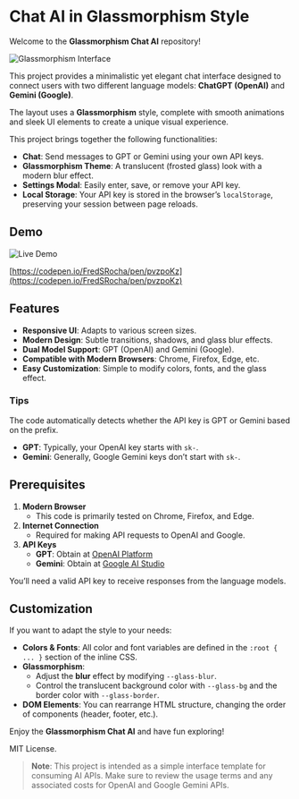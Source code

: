 # Chat AI in Glassmorphism Style

Welcome to the **Glassmorphism Chat AI** repository!

![Glassmorphism Interface](https://s7.gifyu.com/images/SXQP8.png)

This project provides a minimalistic yet elegant chat interface designed to connect users with two different language models: **ChatGPT (OpenAI)** and **Gemini (Google)**.

The layout uses a **Glassmorphism** style, complete with smooth animations and sleek UI elements to create a unique visual experience.

This project brings together the following functionalities:

- **Chat**: Send messages to GPT or Gemini using your own API keys.  
- **Glassmorphism Theme**: A translucent (frosted glass) look with a modern blur effect.  
- **Settings Modal**: Easily enter, save, or remove your API key.  
- **Local Storage**: Your API key is stored in the browser’s `localStorage`, preserving your session between page reloads.  

## Demo

![Live Demo](https://s13.gifyu.com/images/SXQ6D.gif)

[https://codepen.io/FredSRocha/pen/pvzpoKz](https://codepen.io/FredSRocha/pen/pvzpoKz)

## Features

- **Responsive UI**: Adapts to various screen sizes.
- **Modern Design**: Subtle transitions, shadows, and glass blur effects.
- **Dual Model Support**: GPT (OpenAI) and Gemini (Google).
- **Compatible with Modern Browsers**: Chrome, Firefox, Edge, etc.
- **Easy Customization**: Simple to modify colors, fonts, and the glass effect.

### Tips

The code automatically detects whether the API key is GPT or Gemini based on the prefix.

- **GPT**: Typically, your OpenAI key starts with `sk-`.  
- **Gemini**: Generally, Google Gemini keys don’t start with `sk-`.  

## Prerequisites

1. **Modern Browser**  
   - This code is primarily tested on Chrome, Firefox, and Edge.  
2. **Internet Connection**  
   - Required for making API requests to OpenAI and Google.  
3. **API Keys**  
   - **GPT**: Obtain at [OpenAI Platform](https://platform.openai.com/account/api-keys)  
   - **Gemini**: Obtain at [Google AI Studio](https://makersuite.google.com/app/apikey)  

You’ll need a valid API key to receive responses from the language models.

## Customization

If you want to adapt the style to your needs:

- **Colors & Fonts**: All color and font variables are defined in the `:root { ... }` section of the inline CSS.
- **Glassmorphism**:
  - Adjust the **blur** effect by modifying `--glass-blur`.
  - Control the translucent background color with `--glass-bg` and the border color with `--glass-border`.
- **DOM Elements**: You can rearrange HTML structure, changing the order of components (header, footer, etc.).

Enjoy the **Glassmorphism Chat AI** and have fun exploring!

MIT License.

> **Note**: This project is intended as a simple interface template for consuming AI APIs. Make sure to review the usage terms and any associated costs for OpenAI and Google Gemini APIs.
